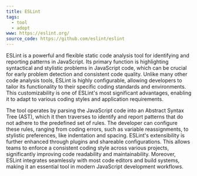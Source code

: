 ```yaml
---
title: ESLint
tags:
  - tool
  - adopt
www: https://eslint.org/
source_code: https://github.com/eslint/eslint
---
```

ESLint is a powerful and flexible static code analysis tool for identifying and reporting patterns in JavaScript. Its primary function is highlighting syntactical and stylistic problems in JavaScript code, which can be crucial for early problem detection and consistent code quality. Unlike many other code analysis tools, ESLint is highly configurable, allowing developers to tailor its functionality to their specific coding standards and environments. This customizability is one of ESLint's most significant advantages, enabling it to adapt to various coding styles and application requirements.

The tool operates by parsing the JavaScript code into an Abstract Syntax Tree (AST), which it then traverses to identify and report patterns that do not adhere to the predefined set of rules. The developer can configure these rules, ranging from coding errors, such as variable reassignments, to stylistic preferences, like indentation and spacing. ESLint's extensibility is further enhanced through plugins and shareable configurations. This allows teams to enforce a consistent coding style across various projects, significantly improving code readability and maintainability. Moreover, ESLint integrates seamlessly with most code editors and build systems, making it an essential tool in modern JavaScript development workflows.